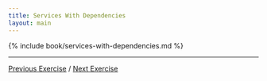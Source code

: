 ```yaml
---
title: Services With Dependencies
layout: main
---
```


{% include book/services-with-dependencies.md %}

---

[Previous Exercise](ex10.html) / [Next Exercise](ex12.html)